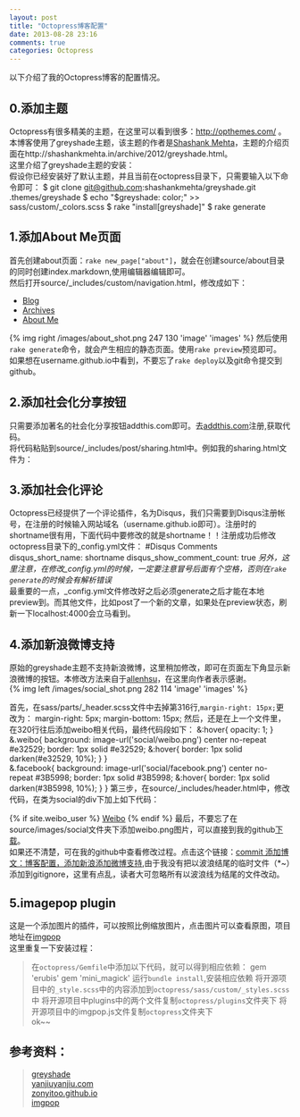 ```yaml
---
layout: post
title: "Octopress博客配置"
date: 2013-08-28 23:16
comments: true
categories: Octopress
---
```


以下介绍了我的Octopress博客的配置情况。   

0.添加主题
--------------------------------------------
Octopress有很多精美的主题，在这里可以看到很多：http://opthemes.com/ 。本博客使用了greyshade主题，该主题的作者是[Shashank Mehta](http://shashankmehta.in/)，主题的介绍页面在http://shashankmehta.in/archive/2012/greyshade.html。   
这里介绍了greyshade主题的安装：       
假设你已经安装好了默认主题，并且当前在octopress目录下，只需要输入以下命令即可：
    $ git clone git@github.com:shashankmehta/greyshade.git .themes/greyshade
    $ echo "\$greyshade: color;" >> sass/custom/_colors.scss 
    $ rake "install[greyshade]"
    $ rake generate
<!--more-->
   
1.添加About Me页面
------------------------------------
首先创建about页面：`rake new_page["about"]`，就会在创建source/about目录的同时创建index.markdown,使用编辑器编辑即可。    
然后打开source/_includes/custom/navigation.html，修改成如下：
    <ul class="main-navigation">
      <li><a href="{{ root_url }}/">Blog</a></li>
      <li><a href="{{ root_url }}/blog/archives">Archives</a></li>
      <li><a href="{{ root_url }}/about">About Me</a></li>
    </ul>
{% img right /images/about_shot.png 247 130 'image' 'images' %}
然后使用`rake generate`命令，就会产生相应的静态页面。使用`rake preview`预览即可。    
如果想在username.github.io中看到，不要忘了`rake deploy`以及git命令提交到github。   

<!--more-->
2.添加社会化分享按钮
-----------------------------------------
只需要添加著名的社会化分享按钮addthis.com即可。去[addthis.com](https://www.addthis.com/get/sharing#.Uh4X56EW3nM)注册,获取代码。    
将代码粘贴到source/_includes/post/sharing.html中。例如我的sharing.html文件为：
    <div class="sharing">
        <!-- AddThis Button BEGIN -->
        <div class="addthis_toolbox addthis_default_style addthis_32x32_style">
            <a class="addthis_button_sinaweibo"></a>
            <a class="addthis_button_twitter"></a>
            <a class="addthis_button_facebook"></a>
            <a class="addthis_button_pinterest_share"></a>
            <a class="addthis_button_google_plusone_share"></a>
            <a class="addthis_button_compact"></a><a class="addthis_counter addthis_bubble_style"></a>
        </div>
        <script type="text/javascript">var addthis_config = {"data_track_addressbar":true};</script>
        <script type="text/javascript" src="//s7.addthis.com/js/300/addthis_widget.js#pubid=ra-521dd13b3fa550d0"></script>
        <!-- AddThis Button END -->
   
3.添加社会化评论
-----------------------------------------
Octopress已经提供了一个评论插件，名为Disqus，我们只需要到Disqus注册帐号，在注册的时候输入网站域名（username.github.io即可）。注册时的shortname很有用，下面代码中要修改的就是shortname！！注册成功后修改octopress目录下的_config.yml文件：
    #Disqus Comments
    disqus_short_name: shortname
    disqus_show_comment_count: true
*另外，这里注意，在修改_config.yml的时候，一定要注意冒号后面有个空格，否则在`rake generate`的时候会有解析错误*    
最重要的一点，_config.yml文件修改好之后必须generate之后才能在本地preview到。而其他文件，比如post了一个新的文章，如果处在preview状态，刷新一下localhost:4000会立马看到。




4.添加新浪微博支持
-------------------------------------------
原始的greyshade主题不支持新浪微博，这里稍加修改，即可在页面左下角显示新浪微博的按钮。本修改方法来自于[allenhsu](http://www.imallen.com/blog/2013/05/12/add-support-for-weibo-and-dribbble-to-greyshade.html)，在这里向作者表示感谢。     
{% img left /images/social_shot.png 282 114 'image' 'images' %}     

首先，在sass/parts/_header.scss文件中去掉第316行,`margin-right: 15px;`更改为：
    margin-right: 5px;
    margin-bottom: 15px;
然后，还是在上一个文件里，在320行往后添加weibo相关代码，最终代码段如下：
            &:hover{
    				opacity: 1;
    			}
    			&.weibo{
    				background: image-url('social/weibo.png') center no-repeat #e32529;
    				border: 1px solid #e32529;
    				&:hover{
    				  border: 1px solid darken(#e32529, 10%);
    				}
    			      }			      
    			&.facebook{
    				background: image-url('social/facebook.png') center no-repeat #3B5998;
    				border: 1px solid #3B5998;
    				&:hover{
    					border: 1px solid darken(#3B5998, 10%);
    				}
    			}
第三步，在source/_includes/header.html中，修改代码，在类为social的div下加上如下代码：
    <div class="social">
    		{% if site.weibo_user %}
    		<a class="weibo" href="http://www.weibo.com/{{ site.weibo_user }}" title="Weibo">Weibo</a>
    		{% endif %}
最后，不要忘了在source/images/social文件夹下添加weibo.png图片，可以直接到我的github[下载](https://github.com/GinSmile/ginsmile.github.io/tree/03f65a6acf8b00988c294b01c701abfbfedb41a1/source/images/social/weibo.png)。    
如果还不清楚，可在我的github中查看修改过程。点击这个链接：[commit 添加博文：博客配置，添加新浪添加微博支持](https://github.com/GinSmile/ginsmile.github.io/commit/03f65a6acf8b00988c294b01c701abfbfedb41a1),由于我没有把以波浪结尾的临时文件（*~）添加到gitignore，这里有点乱，读者大可忽略所有以波浪线为结尾的文件改动。

   
5.imagepop plugin
-------------------------------------

这是一个添加图片的插件，可以按照比例缩放图片，点击图片可以查看原图，项目地址在[imgpop](https://bitbucket.org/fudanchii/imgpop/src/2fc043b1713e5de401edb0eea8639502bcc250a8?at=default)  
这里重复一下安装过程：   
> 在`octopress/Gemfile`中添加以下代码，就可以得到相应依赖：
        gem 'erubis'
        gem 'mini_magick'
> 运行`bundle install`,安装相应依赖
> 将开源项目中的`_style.scss`中的内容添加到`octopress/sass/custom/_styles.scss`中
> 将开源项目中plugins中的两个文件复制`octopress/plugins`文件夹下
> 将开源项目中的imgpop.js文件复制`octopress`文件夹下     
ok~~
   
参考资料：   
--------------------------------------
> [greyshade](https://github.com/shashankmehta/greyshade)   
> [yanjiuyanjiu.com](http://www.yanjiuyanjiu.com/blog/20130402/)    
> [zonyitoo.github.io](http://zonyitoo.github.io/blog/2012/04/14/octopresszhu-ti-ji.markdown/)   
> [imgpop](https://bitbucket.org/fudanchii/imgpop/src/2fc043b1713e5de401edb0eea8639502bcc250a8?at=default)  
